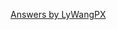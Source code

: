 [Answers by LyWangPX](https://github.com/LyWangPX/Reinforcement-Learning-2nd-Edition-by-Sutton-Exercise-Solutions)